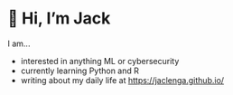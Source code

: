 # 👋 Hi, I’m Jack

I am...
- interested in anything ML or cybersecurity
- currently learning Python and R
- writing about my daily life at https://jaclenga.github.io/


<!---
Jaclenga/Jaclenga is a ✨ special ✨ repository because its `README.md` (this file) appears on your GitHub profile.
You can click the Preview link to take a look at your changes.
--->

